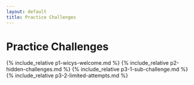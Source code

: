 ```yaml
---
layout: default
title: Practice Challenges
---
```


# Practice Challenges

{% include_relative p1-wicys-welcome.md %}
{% include_relative p2-hidden-challenges.md %}
{% include_relative p3-1-sub-challenge.md %}
{% include_relative p3-2-limited-attempts.md %}
